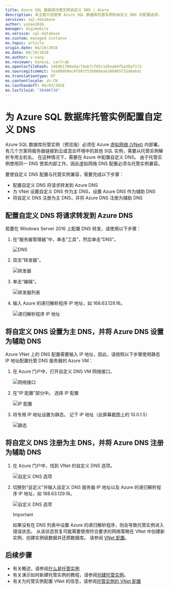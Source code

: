 ```yaml
---
title: Azure SQL 数据库托管实例自定义 DNS | Azure
description: 本主题介绍使用 Azure SQL 数据库托管实例的自定义 DNS 的配置选项。
services: sql-database
author: yunan2016
manager: digimobile
ms.service: sql-database
ms.custom: managed instance
ms.topic: article
origin.date: 04/10/2018
ms.date: 04/19/2018
ms.author: v-nany
ms.reviewer: bonova, carlrab
ms.openlocfilehash: 146461708edac7dab7cf65c1d5ea64fba38af172
ms.sourcegitcommit: 7ea906b9ec4f501f53b088ea6348465f31d6ebdc
ms.translationtype: HT
ms.contentlocale: zh-CN
ms.lasthandoff: 08/03/2018
ms.locfileid: "39486710"
---
```

# <a name="configuring-a-custom-dns-for-azure-sql-database-managed-instance"></a>为 Azure SQL 数据库托管实例配置自定义 DNS

Azure SQL 数据库托管实例（预览版）必须在 Azure [虚拟网络 (VNet)](../virtual-network/virtual-networks-overview.md) 内部署。 有几个方案将服务器链接到云或混合环境中的其他 SQL 实例，需要从托管实例解析专用主机名。 在这种情况下，需要在 Azure 中配置自定义 DNS。 由于托管实例使用同一 DNS 使其内部工作，因此虚拟网络 DNS 配置必须与托管实例兼容。 

要使自定义 DNS 配置与托管实例兼容，需要完成以下步骤： 
- 配置自定义 DNS 将请求转发到 Azure DNS 
- 为 VNet 设置自定义 DNS 作为主 DNS，设置 Azure DNS 作为辅助 DNS 
- 将自定义 DNS 注册为主 DNS，并将 Azure DNS 注册为辅助 DNS

## <a name="configure-custom-dns-to-forward-requests-to-azure-dns"></a>配置自定义 DNS 将请求转发到 Azure DNS 

若要在 Windows Server 2016 上配置 DNS 转发，请使用以下步骤： 

1. 在“服务器管理器”中，单击“工具”，然后单击“DNS”。 

   ![DNS](./media/sql-database-managed-instance-custom-dns/dns.png) 

2. 双击“转发器”。

   ![转发器](./media/sql-database-managed-instance-custom-dns/forwarders.png) 

3. 单击“编辑”。 

   ![转发器列表](./media/sql-database-managed-instance-custom-dns/forwarders-list.png) 

4. 输入 Azure 的递归解析程序 IP 地址，如 168.63.129.16。

   ![递归解析程序 IP 地址](./media/sql-database-managed-instance-custom-dns/recursive-resolvers-ip-address.png) 
 
## <a name="set-up-custom-dns-as-primary-and-azure-dns-as-secondary"></a>将自定义 DNS 设置为主 DNS，并将 Azure DNS 设置为辅助 DNS 
 
Azure VNet 上的 DNS 配置需要输入 IP 地址，因此，请按照以下步骤使用静态 IP 地址配置托管 DNS 服务器的 Azure VM： 

1. 在 Azure 门户中，打开自定义 DNS VM 网络接口。

   ![网络接口](./media/sql-database-managed-instance-custom-dns/network-interface.png) 

2. 在“IP 配置”部分中。 选择 IP 配置 

   ![IP 配置](./media/sql-database-managed-instance-custom-dns/ip-configuration.png) 


3. 将专用 IP 地址设置为静态。 记下 IP 地址（此屏幕截图上的 10.0.1.5） 

   ![静态](./media/sql-database-managed-instance-custom-dns/static.png) 


## <a name="register-custom-dns-as-primary-and-azure-dns-as-secondary"></a>将自定义 DNS 注册为主 DNS，并将 Azure DNS 注册为辅助 DNS 

1. 在 Azure 门户中，找到 VNet 的自定义 DNS 选项。

   ![自定义 DNS 选项](./media/sql-database-managed-instance-custom-dns/custom-dns-option.png) 

2. 切换到“自定义”并输入自定义 DNS 服务器 IP 地址以及 Azure 的递归解析程序 IP 地址，如 168.63.129.16。 

   ![自定义 DNS 选项](./media/sql-database-managed-instance-custom-dns/custom-dns-server-ip-address.png) 

   > [!IMPORTANT]
   > 如果没有在 DNS 列表中设置 Azure 的递归解析程序，则会导致托管实例进入错误状态。 从该状态恢复可能需要使用符合要求的网络策略在 VNet 中创建新实例、创建实例级数据并还原数据库。 请参阅 [VNet 配置](sql-database-managed-instance-vnet-configuration.md)。

## <a name="next-steps"></a>后续步骤

- 有关概述，请参阅[什么是托管实例](sql-database-managed-instance.md)
- 有关演示如何新建托管实例的教程，请参阅[创建托管实例](sql-database-managed-instance-create-tutorial-portal.md)。
- 有关为托管实例配置 VNet 的信息，请参阅[托管实例的 VNet 配置](sql-database-managed-instance-vnet-configuration.md)
